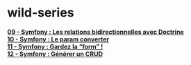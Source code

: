 # wild-series
[**09 - Symfony : Les relations bidirectionnelles avec Doctrine**](https://www.loom.com/share/f0868b8555da4c59b51f982e1f28bcb7)  
[**10 - Symfony : Le param converter**](https://www.loom.com/share/f60b639eca684ad481c789b7a352f95a)  
[**11 - Symfony : Gardez la “form” !**](https://www.loom.com/share/3a53ec37f4894097b0bea517640ca530)  
[**12 - Symfony : Générer un CRUD**](https://www.loom.com/share/61851ff11a07437eaaf4b779c03c0e3e)
